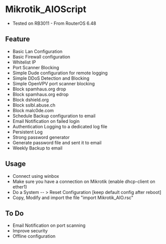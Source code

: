 # Mikrotik_AIOScript
+ Tested on RB3011 - From RouterOS 6.48

## Feature
+ Basic Lan Configuration
+ Basic Firewall configuration
+ Whitelist IP
+ Port Scanner Blocking
+ Simple Dude configuration for remote logging
+ Simple DDoS Detection and Blocking
+ Simple OpenVPV port scanner blocking
+ Block spamhaus.org drop
+ Block spamhaus.org edrop
+ Block dshield.org
+ Block sslbl.abuse.ch
+ Block malc0de.com
+ Schedule Backup configuration to email
+ Email Notification on failed login
+ Authentication Logging to a dedicated log file
+ Persistent Log
+ Strong password generator
+ Generate password file and sent it to email
+ Weekly Backup to email

## Usage
+ Connect using winbox
+ Make sure you have a connection on Mikrotik (enable dhcp-client on ether1)
+ Do a System -- > Reset Configuration [keep default config after reboot]
+ Copy, Modify and import the file "import Mikrotik_AIO.rsc"

## To Do
+ Email Notification on port scanning
+ Improve security
+ Offline configuration
